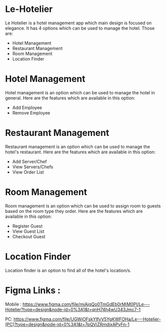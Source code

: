 # Le-Hotelier
Le Hotelier is a hotel management app which main design is focused on elegance. It has 4 options which can be used to manage the hotel. Those are:

- Hotel Management
- Restaurant Management
- Room Management
- Location Finder

# Hotel Management
Hotel management is an option which can be used to manage the hotel in general. Here are the features which are available in this option:

- Add Employee
- Remove Employee

# Restaurant Management
Restaurant management is an option which can be used to manage the hotel's restaurant. Here are the features which are available in this option:

- Add Server/Chef
- View Servers/Chefs
- View Order List

# Room Management
Room management is an option which can be used to assign room to guests based on the room type they order. Here are the features which are available in this option:

- Register Guest
- View Guest List
- Checkout Guest

# Location Finder
Location finder is an option to find all of the hotel's location/s.


# Figma Links :
Mobile :
https://www.figma.com/file/mjAjqQo0TmGdEb0rMiM0PI/Le---Hotelier?type=design&node-id=0%3A1&t=qnH74h4wU343Jmc7-1

PC:
https://www.figma.com/file/UGWjOFskYIfyV5YgKWFOHa/Le---Hotelier-(PC)?type=design&node-id=0%3A1&t=7pQViZRmdjxAPyFn-1

